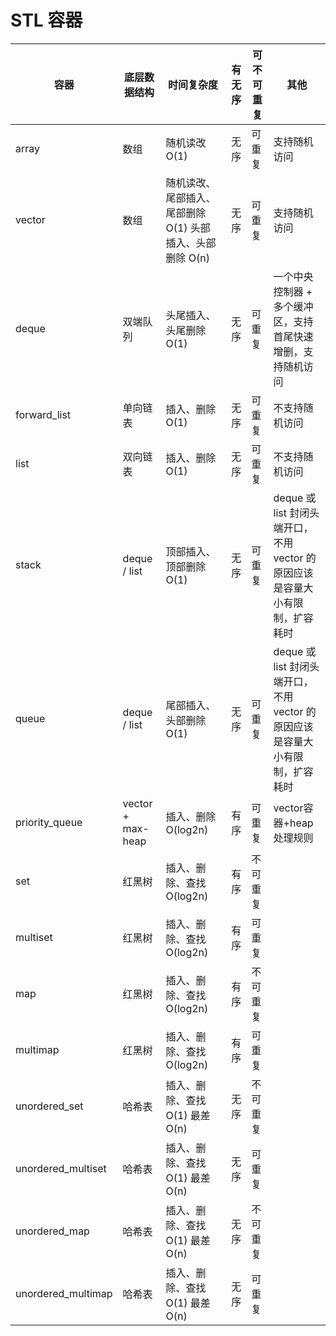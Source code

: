 # STL 容器

| 容器               | 底层数据结构      | 时间复杂度                                                | 有无序 | 可不可重复 | 其他                                                         |
| ------------------ | ----------------- | --------------------------------------------------------- | -----: | ---------- | ------------------------------------------------------------ |
| array              | 数组              | 随机读改 O(1)                                             |   无序 | 可重复     | 支持随机访问                                                 |
| vector             | 数组              | 随机读改、尾部插入、尾部删除 O(1) 头部插入、头部删除 O(n) |   无序 | 可重复     | 支持随机访问                                                 |
| deque              | 双端队列          | 头尾插入、头尾删除 O(1)                                   |   无序 | 可重复     | 一个中央控制器 + 多个缓冲区，支持首尾快速增删，支持随机访问  |
| forward_list       | 单向链表          | 插入、删除 O(1)                                           |   无序 | 可重复     | 不支持随机访问                                               |
| list               | 双向链表          | 插入、删除 O(1)                                           |   无序 | 可重复     | 不支持随机访问                                               |
| stack              | deque / list      | 顶部插入、顶部删除 O(1)                                   |   无序 | 可重复     | deque 或 list 封闭头端开口，不用 vector 的原因应该是容量大小有限制，扩容耗时 |
| queue              | deque / list      | 尾部插入、头部删除 O(1)                                   |   无序 | 可重复     | deque 或 list 封闭头端开口，不用 vector 的原因应该是容量大小有限制，扩容耗时 |
| priority_queue     | vector + max-heap | 插入、删除 O(log2n)                                       |   有序 | 可重复     | vector容器+heap处理规则                                      |
| set                | 红黑树            | 插入、删除、查找 O(log2n)                                 |   有序 | 不可重复   |                                                              |
| multiset           | 红黑树            | 插入、删除、查找 O(log2n)                                 |   有序 | 可重复     |                                                              |
| map                | 红黑树            | 插入、删除、查找 O(log2n)                                 |   有序 | 不可重复   |                                                              |
| multimap           | 红黑树            | 插入、删除、查找 O(log2n)                                 |   有序 | 可重复     |                                                              |
| unordered_set      | 哈希表            | 插入、删除、查找 O(1) 最差 O(n)                           |   无序 | 不可重复   |                                                              |
| unordered_multiset | 哈希表            | 插入、删除、查找 O(1) 最差 O(n)                           |   无序 | 可重复     |                                                              |
| unordered_map      | 哈希表            | 插入、删除、查找 O(1) 最差 O(n)                           |   无序 | 不可重复   |                                                              |
| unordered_multimap | 哈希表            | 插入、删除、查找 O(1) 最差 O(n)                           |   无序 | 可重复     |                                                              |